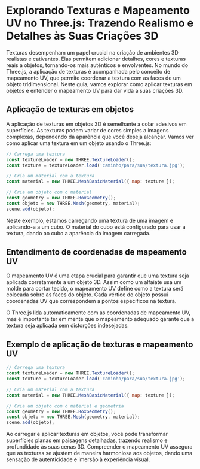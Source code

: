 # Explorando Texturas e Mapeamento UV no Three.js: Trazendo Realismo e Detalhes às Suas Criações 3D

Texturas desempenham um papel crucial na criação de ambientes 3D realistas e cativantes. Elas permitem adicionar detalhes, cores e texturas reais a objetos, tornando-os mais autênticos e envolventes. No mundo do Three.js, a aplicação de texturas é acompanhada pelo conceito de mapeamento UV, que permite coordenar a textura com as faces de um objeto tridimensional. Neste guia, vamos explorar como aplicar texturas em objetos e entender o mapeamento UV para dar vida a suas criações 3D.

## Aplicação de texturas em objetos

A aplicação de texturas em objetos 3D é semelhante a colar adesivos em superfícies. As texturas podem variar de cores simples a imagens complexas, dependendo da aparência que você deseja alcançar. Vamos ver como aplicar uma textura em um objeto usando o Three.js:

```javascript
// Carrega uma textura
const textureLoader = new THREE.TextureLoader();
const texture = textureLoader.load('caminho/para/sua/textura.jpg');

// Cria um material com a textura
const material = new THREE.MeshBasicMaterial({ map: texture });

// Cria um objeto com o material
const geometry = new THREE.BoxGeometry();
const objeto = new THREE.Mesh(geometry, material);
scene.add(objeto);
```

Neste exemplo, estamos carregando uma textura de uma imagem e aplicando-a a um cubo. O material do cubo está configurado para usar a textura, dando ao cubo a aparência da imagem carregada.

## Entendimento de coordenadas de mapeamento UV

O mapeamento UV é uma etapa crucial para garantir que uma textura seja aplicada corretamente a um objeto 3D. Assim como um alfaiate usa um molde para cortar tecido, o mapeamento UV define como a textura será colocada sobre as faces do objeto. Cada vértice do objeto possui coordenadas UV que correspondem a pontos específicos na textura.

O Three.js lida automaticamente com as coordenadas de mapeamento UV, mas é importante ter em mente que o mapeamento adequado garante que a textura seja aplicada sem distorções indesejadas.

## Exemplo de aplicação de texturas e mapeamento UV

```javascript
// Carrega uma textura
const textureLoader = new THREE.TextureLoader();
const texture = textureLoader.load('caminho/para/sua/textura.jpg');

// Cria um material com a textura
const material = new THREE.MeshBasicMaterial({ map: texture });

// Cria um objeto com o material e geometria
const geometry = new THREE.BoxGeometry();
const objeto = new THREE.Mesh(geometry, material);
scene.add(objeto);
```

Ao carregar e aplicar texturas em objetos, você pode transformar superfícies planas em paisagens detalhadas, trazendo realismo e profundidade às suas cenas 3D. Compreender o mapeamento UV assegura que as texturas se ajustem de maneira harmoniosa aos objetos, dando uma sensação de autenticidade e imersão à experiência visual.